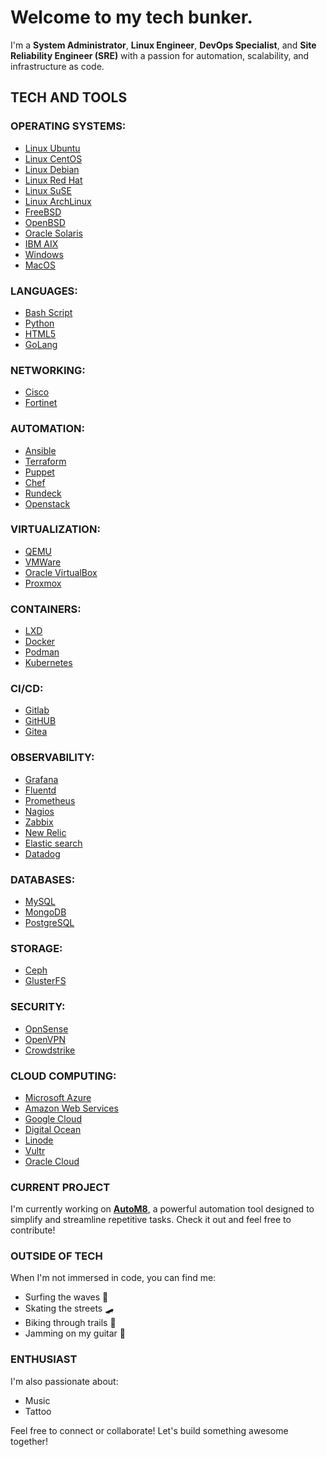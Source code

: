 # Welcome to my tech bunker.

I'm a **System Administrator**, **Linux Engineer**, **DevOps Specialist**, and **Site Reliability Engineer (SRE)** with a passion for automation, scalability, and infrastructure as code.

## TECH AND TOOLS

### **OPERATING SYSTEMS:**

- [Linux Ubuntu](https://www.ubuntu.com)
- [Linux CentOS](https://www.centos.org)
- [Linux Debian](https://www.debian.org)
- [Linux Red Hat](https://www.redhat.com)
- [Linux SuSE](https://www.suse.com)
- [Linux ArchLinux](https://www.archlinux.org)
- [FreeBSD](https://www.freebsd.org)
- [OpenBSD](https://www.openbsd.org)
- [Oracle Solaris](https://www.oracle.com/solaris/solaris11/)
- [IBM AIX](https://www.ibm.com/products/aix)
- [Windows](https://www.windows.com)
- [MacOS](https://www.apple.com/br/macos/)

### **LANGUAGES:**

- [Bash Script](https://www.gnu.org/software/bash/)
- [Python](https://www.python.org)
- [HTML5](https://html.spec.whatwg.org/)
- [GoLang](https://www.go.dev)

### **NETWORKING:**

- [Cisco](https://www.cisco.com)
- [Fortinet](https://www.fortinet.com)

### **AUTOMATION:**

- [Ansible](https://www.ansible.com)
- [Terraform](https://www.terraform.io)
- [Puppet](https://www.puppet.com)
- [Chef](https://www.chef.io)
- [Rundeck](https://www.rundeck.com)
- [Openstack](https://www.openstack.org)

### **VIRTUALIZATION:**

- [QEMU](https://www.qemu.org)
- [VMWare](https://www.vmware.com)
- [Oracle VirtualBox](https://www.virtualbox.org)
- [Proxmox](https://www.proxmox.com)

### **CONTAINERS:**

- [LXD](https://www.canonical.com/lxd)
- [Docker](https://www.docker.io)
- [Podman](https://www.podman.io)
- [Kubernetes](https://www.kubernetes.io)

### **CI/CD:**

- [Gitlab](https://www.gitlab.com)
- [GitHUB](https://www.github.com)
- [Gitea](https://www.gitea.com)

### **OBSERVABILITY:**

- [Grafana](https://grafana.com)
- [Fluentd](https://www.fluentd.org)
- [Prometheus](https://www.prometheus.io)
- [Nagios](https://www.nagios.org)
- [Zabbix](https://www.zabbix.com)
- [New Relic](https://www.newrelic.com)
- [Elastic search](https://www.elastic.io)
- [Datadog](https://www.datadoghq.com)

### **DATABASES:**

- [MySQL](https://www.mysql.com)
- [MongoDB](https://www.mongodb.com)
- [PostgreSQL](https://www.postgresql.org)

### **STORAGE:**

- [Ceph](https://www.ceph.com)
- [GlusterFS](https://www.gluster.org)

### **SECURITY:**

- [OpnSense](https://www.opnsense.org)
- [OpenVPN](https://www.openvpn.net)
- [Crowdstrike](https://www.crowdstrike.com)

### **CLOUD COMPUTING:**

- [Microsoft Azure](https://azure.microsoft.com)
- [Amazon Web Services](https://aws.amazon.com)
- [Google Cloud](https://cloud.google.com)
- [Digital Ocean](https://www.digitalocean.com)
- [Linode](https://www.linode.com)
- [Vultr](https://www.vultr.com)
- [Oracle Cloud](https://www.oracle.com/cloud/)

### CURRENT PROJECT

I'm currently working on [**AutoM8**](https://github.com/mdmjunior/AutoM8), a powerful automation tool designed to simplify and streamline repetitive tasks. Check it out and feel free to contribute!

### OUTSIDE OF TECH

When I'm not immersed in code, you can find me:

- Surfing the waves 🌊
- Skating the streets 🛹
- Biking through trails 🚴
- Jamming on my guitar 🎸

### ENTHUSIAST

I'm also passionate about:

- Music
- Tattoo

Feel free to connect or collaborate! Let's build something awesome together!

